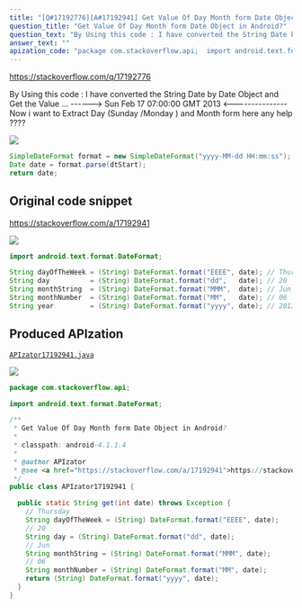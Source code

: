 ```yaml
---
title: "[Q#17192776][A#17192941] Get Value Of Day Month form Date Object in Android?"
question_title: "Get Value Of Day Month form Date Object in Android?"
question_text: "By Using this code : I have converted the String Date by Date Object and Get the Value ...  ------>  Sun Feb 17 07:00:00 GMT 2013  <--------------- Now i want to Extract Day (Sunday /Monday ) and Month form here any help ????"
answer_text: ""
apization_code: "package com.stackoverflow.api;  import android.text.format.DateFormat;  /**  * Get Value Of Day Month form Date Object in Android?  *  * classpath: android-4.1.1.4  *  * @author APIzator  * @see <a href=\"https://stackoverflow.com/a/17192941\">https://stackoverflow.com/a/17192941</a>  */ public class APIzator17192941 {    public static String get(int date) throws Exception {     // Thursday     String dayOfTheWeek = (String) DateFormat.format(\"EEEE\", date);     // 20     String day = (String) DateFormat.format(\"dd\", date);     // Jun     String monthString = (String) DateFormat.format(\"MMM\", date);     // 06     String monthNumber = (String) DateFormat.format(\"MM\", date);     return (String) DateFormat.format(\"yyyy\", date);   } }"
---
```


https://stackoverflow.com/q/17192776

By Using this code :
I have converted the String Date by Date Object and Get the Value ... 
------&gt;  Sun Feb 17 07:00:00 GMT 2013  &lt;---------------
Now i want to Extract Day (Sunday /Monday ) and Month form here any help ????


<div class="code-logo"><img src="/stackoverflow.png" /></div>

```java
SimpleDateFormat format = new SimpleDateFormat("yyyy-MM-dd HH:mm:ss");
Date date = format.parse(dtStart);
return date;
```


## Original code snippet

https://stackoverflow.com/a/17192941



<div class="code-logo"><img src="/stackoverflow.png" /></div>

```java
import android.text.format.DateFormat;

String dayOfTheWeek = (String) DateFormat.format("EEEE", date); // Thursday
String day          = (String) DateFormat.format("dd",   date); // 20
String monthString  = (String) DateFormat.format("MMM",  date); // Jun
String monthNumber  = (String) DateFormat.format("MM",   date); // 06
String year         = (String) DateFormat.format("yyyy", date); // 2013
```

## Produced APIzation

[`APIzator17192941.java`](https://github.com/blind-papers/apization-temp-data/raw/main/search/APIzator17192941.java)

<div class="code-logo"><img src="/apizator.png" /></div>

```java
package com.stackoverflow.api;

import android.text.format.DateFormat;

/**
 * Get Value Of Day Month form Date Object in Android?
 *
 * classpath: android-4.1.1.4
 *
 * @author APIzator
 * @see <a href="https://stackoverflow.com/a/17192941">https://stackoverflow.com/a/17192941</a>
 */
public class APIzator17192941 {

  public static String get(int date) throws Exception {
    // Thursday
    String dayOfTheWeek = (String) DateFormat.format("EEEE", date);
    // 20
    String day = (String) DateFormat.format("dd", date);
    // Jun
    String monthString = (String) DateFormat.format("MMM", date);
    // 06
    String monthNumber = (String) DateFormat.format("MM", date);
    return (String) DateFormat.format("yyyy", date);
  }
}

```